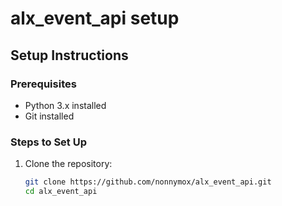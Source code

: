 # alx_event_api setup

## Setup Instructions

### Prerequisites
- Python 3.x installed
- Git installed

### Steps to Set Up
1. Clone the repository:
   ```bash
   git clone https://github.com/nonnymox/alx_event_api.git
   cd alx_event_api
